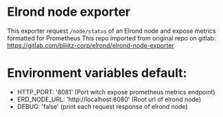 # Elrond node exporter

This exporter request `/node/status` of an Elrond node and expose metrics formatted for Prometheus
This repo imported from original repo on gitlab: https://gitlab.com/bliiitz-corp/elrond/elrond-node-exporter


# Environment variables default:

- HTTP_PORT: '8081' (Port witch expose prometheus metrics endpoint)
- ERD_NODE_URL: 'http://localhost:8080' (Root url of elrond node)
- DEBUG: 'false' (print each request response of elrond node)
